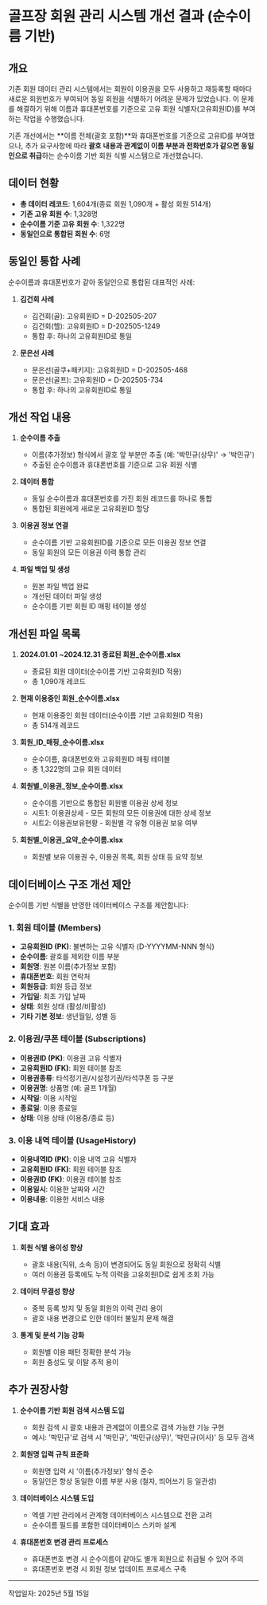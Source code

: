 # 골프장 회원 관리 시스템 개선 결과 (순수이름 기반)

## 개요

기존 회원 데이터 관리 시스템에서는 회원이 이용권을 모두 사용하고 재등록할 때마다 새로운 회원번호가 부여되어 동일 회원을 식별하기 어려운 문제가 있었습니다. 이 문제를 해결하기 위해 이름과 휴대폰번호를 기준으로 고유 회원 식별자(고유회원ID)를 부여하는 작업을 수행했습니다.

기존 개선에서는 **이름 전체(괄호 포함)**와 휴대폰번호를 기준으로 고유ID를 부여했으나, 추가 요구사항에 따라 **괄호 내용과 관계없이 이름 부분과 전화번호가 같으면 동일인으로 취급**하는 순수이름 기반 회원 식별 시스템으로 개선했습니다.

## 데이터 현황

- **총 데이터 레코드**: 1,604개(종료 회원 1,090개 + 활성 회원 514개)
- **기존 고유 회원 수**: 1,328명
- **순수이름 기준 고유 회원 수**: 1,322명
- **동일인으로 통합된 회원 수**: 6명

## 동일인 통합 사례

순수이름과 휴대폰번호가 같아 동일인으로 통합된 대표적인 사례:

1. **김건회 사례**
   - 김건회(골): 고유회원ID = D-202505-207
   - 김건회(헬): 고유회원ID = D-202505-1249
   - 통합 후: 하나의 고유회원ID로 통일

2. **문은선 사례**
   - 문은선(골쿠+패키지): 고유회원ID = D-202505-468
   - 문은선(골프): 고유회원ID = D-202505-734
   - 통합 후: 하나의 고유회원ID로 통일

## 개선 작업 내용

1. **순수이름 추출**
   - 이름(추가정보) 형식에서 괄호 앞 부분만 추출 (예: '박민규(상무)' → '박민규')
   - 추출된 순수이름과 휴대폰번호를 기준으로 고유 회원 식별

2. **데이터 통합**
   - 동일 순수이름과 휴대폰번호를 가진 회원 레코드를 하나로 통합
   - 통합된 회원에게 새로운 고유회원ID 할당

3. **이용권 정보 연결**
   - 순수이름 기반 고유회원ID를 기준으로 모든 이용권 정보 연결
   - 동일 회원의 모든 이용권 이력 통합 관리

4. **파일 백업 및 생성**
   - 원본 파일 백업 완료
   - 개선된 데이터 파일 생성
   - 순수이름 기반 회원 ID 매핑 테이블 생성

## 개선된 파일 목록

1. **2024.01.01 ~2024.12.31 종료된 회원_순수이름.xlsx**
   - 종료된 회원 데이터(순수이름 기반 고유회원ID 적용)
   - 총 1,090개 레코드

2. **현재 이용중인 회원_순수이름.xlsx**
   - 현재 이용중인 회원 데이터(순수이름 기반 고유회원ID 적용)
   - 총 514개 레코드

3. **회원_ID_매핑_순수이름.xlsx**
   - 순수이름, 휴대폰번호와 고유회원ID 매핑 테이블
   - 총 1,322명의 고유 회원 데이터

4. **회원별_이용권_정보_순수이름.xlsx**
   - 순수이름 기반으로 통합된 회원별 이용권 상세 정보
   - 시트1: 이용권상세 - 모든 회원의 모든 이용권에 대한 상세 정보
   - 시트2: 이용권보유현황 - 회원별 각 유형 이용권 보유 여부

5. **회원별_이용권_요약_순수이름.xlsx**
   - 회원별 보유 이용권 수, 이용권 목록, 회원 상태 등 요약 정보

## 데이터베이스 구조 개선 제안

순수이름 기반 식별을 반영한 데이터베이스 구조를 제안합니다:

### 1. 회원 테이블 (Members)
- **고유회원ID (PK)**: 불변하는 고유 식별자 (D-YYYYMM-NNN 형식)
- **순수이름**: 괄호를 제외한 이름 부분
- **회원명**: 원본 이름(추가정보 포함)
- **휴대폰번호**: 회원 연락처
- **회원등급**: 회원 등급 정보
- **가입일**: 최초 가입 날짜
- **상태**: 회원 상태 (활성/비활성)
- **기타 기본 정보**: 생년월일, 성별 등

### 2. 이용권/쿠폰 테이블 (Subscriptions)
- **이용권ID (PK)**: 이용권 고유 식별자
- **고유회원ID (FK)**: 회원 테이블 참조
- **이용권종류**: 타석정기권/시설정기권/타석쿠폰 등 구분
- **이용권명**: 상품명 (예: 골프 1개월)
- **시작일**: 이용 시작일
- **종료일**: 이용 종료일
- **상태**: 이용 상태 (이용중/종료 등)

### 3. 이용 내역 테이블 (UsageHistory)
- **이용내역ID (PK)**: 이용 내역 고유 식별자
- **고유회원ID (FK)**: 회원 테이블 참조
- **이용권ID (FK)**: 이용권 테이블 참조
- **이용일시**: 이용한 날짜와 시간
- **이용내용**: 이용한 서비스 내용

## 기대 효과

1. **회원 식별 용이성 향상**
   - 괄호 내용(직위, 소속 등)이 변경되어도 동일 회원으로 정확히 식별
   - 여러 이용권 등록에도 누적 이력을 고유회원ID로 쉽게 조회 가능

2. **데이터 무결성 향상**
   - 중복 등록 방지 및 동일 회원의 이력 관리 용이
   - 괄호 내용 변경으로 인한 데이터 불일치 문제 해결

3. **통계 및 분석 기능 강화**
   - 회원별 이용 패턴 정확한 분석 가능
   - 회원 충성도 및 이탈 추적 용이

## 추가 권장사항

1. **순수이름 기반 회원 검색 시스템 도입**
   - 회원 검색 시 괄호 내용과 관계없이 이름으로 검색 가능한 기능 구현
   - 예시: '박민규'로 검색 시 '박민규', '박민규(상무)', '박민규(이사)' 등 모두 검색

2. **회원명 입력 규칙 표준화**
   - 회원명 입력 시 '이름(추가정보)' 형식 준수
   - 동일인은 항상 동일한 이름 부분 사용 (철자, 띄어쓰기 등 일관성)

3. **데이터베이스 시스템 도입**
   - 엑셀 기반 관리에서 관계형 데이터베이스 시스템으로 전환 고려
   - 순수이름 필드를 포함한 데이터베이스 스키마 설계

4. **휴대폰번호 변경 관리 프로세스**
   - 휴대폰번호 변경 시 순수이름이 같아도 별개 회원으로 취급될 수 있어 주의
   - 휴대폰번호 변경 시 회원 정보 업데이트 프로세스 구축

---

작업일자: 2025년 5월 15일 